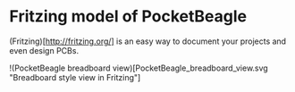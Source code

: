 # Fritzing model of PocketBeagle

(Fritzing)[http://fritzing.org/] is an easy way to document your projects and even design PCBs.

!(PocketBeagle breadboard view)[PocketBeagle_breadboard_view.svg "Breadboard style view in Fritzing"]
